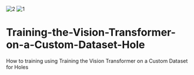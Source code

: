 ![2](https://user-images.githubusercontent.com/55156159/208585477-caa7b325-11a3-4f80-a9e0-f9d1911e29ea.jpg)
![1](https://user-images.githubusercontent.com/55156159/208585482-0a80eb1b-6e45-4cc8-b725-e9efa442c433.jpg)

# Training-the-Vision-Transformer-on-a-Custom-Dataset-Hole
How to training using Training the Vision Transformer on a Custom Dataset for Holes
